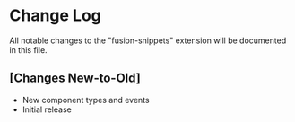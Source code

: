 # Change Log

All notable changes to the "fusion-snippets" extension will be documented in this file.

## [Changes New-to-Old]
- New component types and events
- Initial release